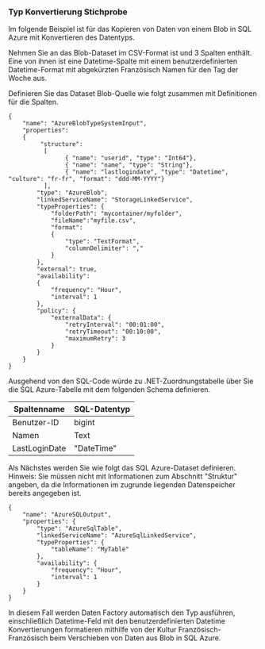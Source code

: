 ### <a name="type-conversion-sample"></a>Typ Konvertierung Stichprobe
Im folgende Beispiel ist für das Kopieren von Daten von einem Blob in SQL Azure mit Konvertieren des Datentyps.

Nehmen Sie an das Blob-Dataset im CSV-Format ist und 3 Spalten enthält. Eine von ihnen ist eine Datetime-Spalte mit einem benutzerdefinierten Datetime-Format mit abgekürzten Französisch Namen für den Tag der Woche aus.

Definieren Sie das Dataset Blob-Quelle wie folgt zusammen mit Definitionen für die Spalten.

    {
        "name": "AzureBlobTypeSystemInput",
        "properties":
        {
             "structure": 
              [
                    { "name": "userid", "type": "Int64"},
                    { "name": "name", "type": "String"},
                    { "name": "lastlogindate", "type": "Datetime", "culture": "fr-fr", "format": "ddd-MM-YYYY"}
              ],
            "type": "AzureBlob",
            "linkedServiceName": "StorageLinkedService",
            "typeProperties": {
                "folderPath": "mycontainer/myfolder",
                "fileName":"myfile.csv",
                "format":
                {
                    "type": "TextFormat",
                    "columnDelimiter": ","
                }
            },
            "external": true,
            "availability":
            {
                "frequency": "Hour",
                "interval": 1
            },
            "policy": {
                "externalData": {
                    "retryInterval": "00:01:00",
                    "retryTimeout": "00:10:00",
                    "maximumRetry": 3
                }
            }
        }
    }

Ausgehend von den SQL-Code würde zu .NET-Zuordnungstabelle über Sie die SQL Azure-Tabelle mit dem folgenden Schema definieren.

| Spaltenname | SQL-Datentyp |
| ----------- | -------- |
| Benutzer-ID | bigint |
| Namen | Text |
| LastLoginDate | "DateTime" |

Als Nächstes werden Sie wie folgt das SQL Azure-Dataset definieren. Hinweis: Sie müssen nicht mit Informationen zum Abschnitt "Struktur" angeben, da die Informationen im zugrunde liegenden Datenspeicher bereits angegeben ist.

    {
        "name": "AzureSQLOutput",
        "properties": {
            "type": "AzureSqlTable",
            "linkedServiceName": "AzureSqlLinkedService",
            "typeProperties": {
                "tableName": "MyTable"
            },
            "availability": {
                "frequency": "Hour",
                "interval": 1
            }
        }
    }

In diesem Fall werden Daten Factory automatisch den Typ ausführen, einschließlich Datetime-Feld mit den benutzerdefinierten Datetime Konvertierungen formatieren mithilfe von der Kultur Französisch-Französisch beim Verschieben von Daten aus Blob in SQL Azure.


